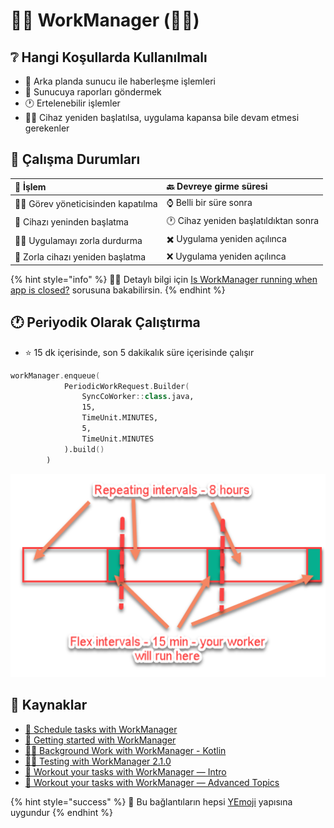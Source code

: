 # 👷‍♂️ WorkManager \(👨‍🔬\)

## ❔ Hangi Koşullarda Kullanılmalı

* 🔄 Arka planda sunucu ile haberleşme işlemleri
* 📜 Sunucuya raporları göndermek
* 🕐 Ertelenebilir işlemler
* 💁‍♂️ Cihaz yeniden başlatılsa, uygulama kapansa bile devam etmesi gerekenler

## 🐥 Çalışma Durumları

| 🔸 İşlem | 🔙 Devreye girme süresi |
| :--- | :--- |
| 👨‍💼️ Görev yöneticisinden kapatılma | ⌚ Belli bir süre sonra |
| 🔁 Cihazı yeninden başlatma | 🕐 Cihaz yeniden başlatıldıktan sonra |
| 👮‍♂️ Uygulamayı zorla durdurma | ✖️ Uygulama yeniden açılınca |
| 🧹 Zorla cihazı yeniden başlatma | ❌ Uygulama yeniden açılınca |

{% hint style="info" %}
‍🧙‍♂ Detaylı bilgi için [Is WorkManager running when app is closed?](https://stackoverflow.com/questions/50682061/android-is-workmanager-running-when-app-is-closed) sorusuna bakabilirsin.
{% endhint %}

## 🕐 Periyodik Olarak Çalıştırma

* ⭐ 15 dk içerisinde, son 5 dakikalık süre içerisinde çalışır

```kotlin
workManager.enqueue(
			PeriodicWorkRequest.Builder(
				SyncCoWorker::class.java,
				15,
				TimeUnit.MINUTES,
				5,
				TimeUnit.MINUTES
			).build()
		)
```

![](../.gitbook/assets/workmanager_period.png)

## 🧐 Kaynaklar

* [📖 Schedule tasks with WorkManager](https://developer.android.com/topic/libraries/architecture/workmanager)
* [📖 Getting started with WorkManager](https://developer.android.com/topic/libraries/architecture/workmanager/basics)
* [👨‍🏫 Background Work with WorkManager - Kotlin](https://codelabs.developers.google.com/codelabs/android-workmanager-kt/#0)
* [👨‍🔬 Testing with WorkManager 2.1.0](https://developer.android.com/topic/libraries/architecture/workmanager/how-to/testing-210)
* [📃 Workout your tasks with WorkManager — Intro](https://proandroiddev.com/workout-your-tasks-with-workmanager-intro-db5aefe14d66)
* [📃 Workout your tasks with WorkManager — Advanced Topics](https://proandroiddev.com/workout-your-tasks-with-workmanager-advanced-topics-c469581c235b)

{% hint style="success" %}
🚀 Bu bağlantıların hepsi [YEmoji](https://emoji.yemreak.com/kullanim/baglantilar) yapısına uygundur
{% endhint %}


